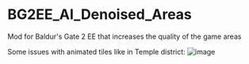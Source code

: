 # BG2EE_AI_Denoised_Areas
Mod for Baldur's Gate 2 EE that increases the quality of the game areas


Some issues with animated tiles like in Temple district:
![image](https://user-images.githubusercontent.com/39462014/163716036-39ecb9e7-8c42-4726-8625-95646dbed3bb.png)
